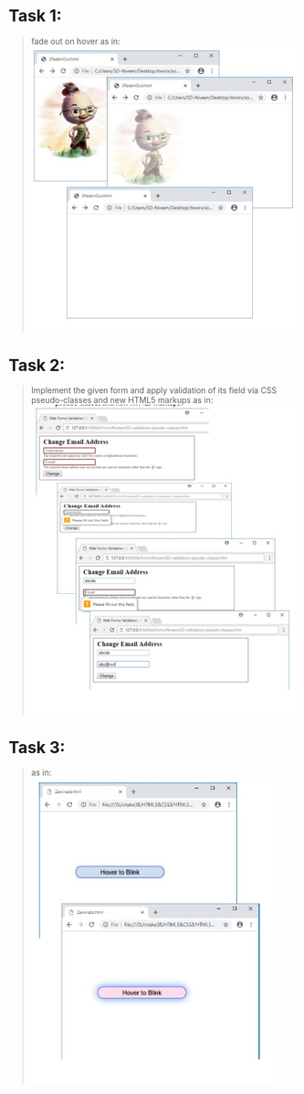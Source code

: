 # Task 1:
 > fade out on hover as in: 
  ![image](ImgTsks/Task1.jpg)

# Task 2:
 > Implement the given form and apply validation of its field via CSS  pseudo-classes and new HTML5 markups as in:
  ![image](ImgTsks/Task2.jpg)

# Task 3:
 > as in: 
  ![image](ImgTsks/Task3.jpg)
